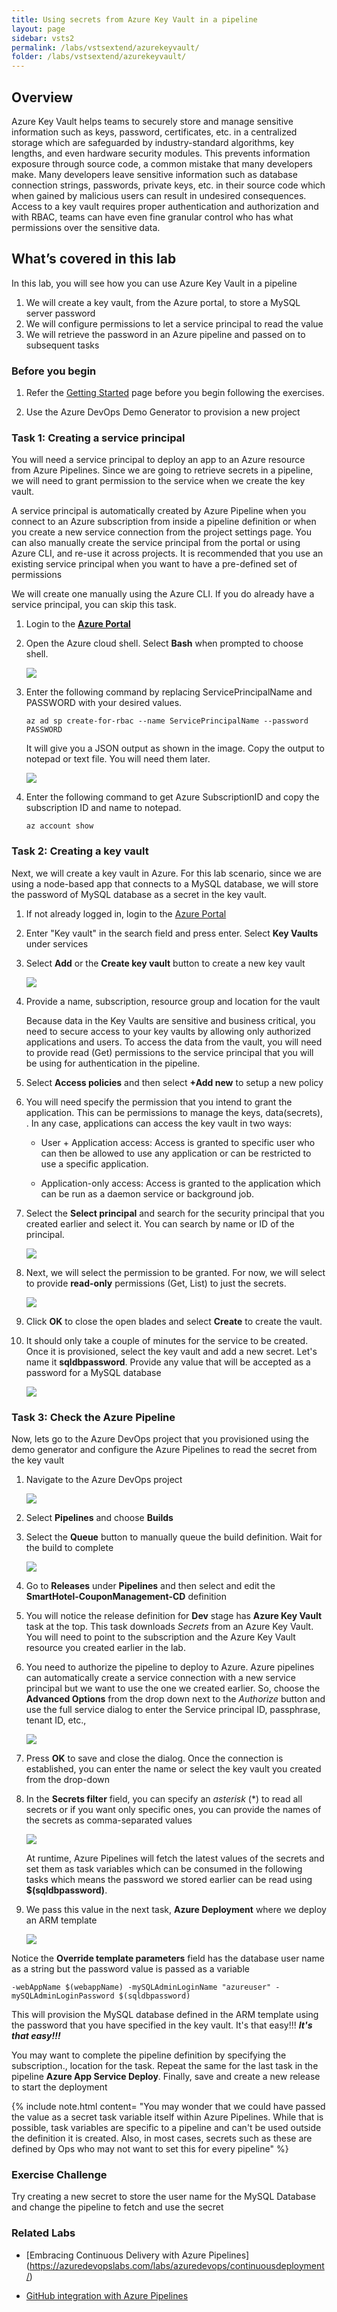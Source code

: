 ```yaml
---
title: Using secrets from Azure Key Vault in a pipeline
layout: page
sidebar: vsts2
permalink: /labs/vstsextend/azurekeyvault/
folder: /labs/vstsextend/azurekeyvault/
---
```


<div class="rw-ui-container"></div>

## Overview 
Azure Key Vault helps teams to securely store and manage sensitive information such as keys, password, certificates, etc. in a centralized storage which are safeguarded by industry-standard algorithms, key lengths, and even hardware security modules. This prevents information exposure through source code,  a common mistake that many developers make. Many developers leave sensitive information such as database connection strings, passwords, private keys, etc. in their source code which when gained by malicious users can result in undesired consequences. Access to a key vault requires proper authentication and authorization and with RBAC, teams can have even fine granular control who has what permissions over the sensitive data.

## What’s covered in this lab
In this lab, you will see how you can use Azure Key Vault in a pipeline

1. We will create a key vault, from the Azure portal, to store a MySQL server password
1. We will configure permissions to let a service principal to read the value
1. We will retrieve the password in an Azure pipeline and passed on to subsequent tasks

### Before you begin

1. Refer the [Getting Started](../Setup/) page before you begin following the exercises.

1. Use the Azure DevOps Demo Generator to provision a new project

### Task 1: Creating a service principal 

You will need a service principal to deploy an app to an Azure resource from Azure Pipelines. Since we are going to retrieve secrets in a pipeline, we will need to grant permission to the service when we create the key vault. 

A service principal is automatically created by Azure Pipeline when you connect to an Azure subscription from inside a pipeline definition or when you create a new service connection from the project settings page. You can also manually create the service principal from the portal or using Azure CLI,  and re-use it across projects. It is recommended that you use an existing service principal when you want to have a pre-defined set of permissions

We will create one manually using the Azure CLI. If you do already have a service principal, you can skip this task.

1. Login to the [**Azure Portal**](https://portal.azure.com) 

1. Open the Azure cloud shell. Select **Bash** when prompted to choose shell.

    ![](images/azurecloudshell.png)

1. Enter the following command by replacing ServicePrincipalName and PASSWORD with your desired values.

   `az ad sp create-for-rbac --name ServicePrincipalName --password PASSWORD `

   It will give you a JSON output as shown in the image. Copy the output to notepad or text file. You will need them later.

    ![](images/azureserviceprincipal.png)

1. Enter the following command to get Azure SubscriptionID and copy the subscription ID and name to notepad.

    `az account show`

### Task 2: Creating a key vault

Next, we will create a key vault in Azure. For this lab scenario, since we are using a node-based app that connects to a MySQL database, we will  store the password of MySQL database as a secret in the key vault.

1. If not already logged in, login to the [Azure Portal](https://portal.azure.com)

1. Enter "Key vault" in the search field and press enter. Select **Key Vaults** under services

1. Select **Add** or the **Create key vault** button to create a new key vault

    ![](images/addkeyvault.png)

1. Provide a name, subscription, resource group and location for the vault

    Because data in the Key Vaults are sensitive and business critical, you need to secure access to your key vaults by allowing only authorized applications and users. To access the data from the vault, you will need to provide read (Get) permissions to the service principal that you will be using for authentication in the pipeline. 

1. Select **Access policies** and then select **+Add new** to setup a new policy

1. You will need specify the permission that you intend to grant the application. This can be permissions to manage the keys, data(secrets), . In any case, applications can access the key vault in two ways:

    * User + Application access: Access is granted to specific user who can then be allowed to use any application or can be restricted to use a specific application. 

    * Application-only access: Access is granted to the application which can be run as a daemon service or background job. 

1. Select the **Select principal** and search for the security principal that you created earlier and select it. You can search by name or ID of the principal.

    ![](images/addkeyvault-1.png)

1. Next, we will select the permission to be granted. For now, we will select to provide **read-only** permissions (Get, List) to just the secrets.

    ![](images/addkeyvault-2.png)

1.  Click **OK** to close the open blades and select **Create** to create the vault.

1. It should only take a couple of minutes for the service to be created. Once it is provisioned, select the key vault and add a new secret. Let's name it **sqldbpassword**. Provide any value that will be accepted as a password for a MySQL database

    ![](images/createsecret.png)

### Task 3: Check the Azure Pipeline

Now, lets go to the Azure DevOps project that you provisioned using the demo generator and configure the Azure Pipelines to read the secret from the key vault

1. Navigate to the Azure DevOps project 

    ![](images/project.png)

1. Select **Pipelines** and choose **Builds**

1. Select the **Queue** button to manually queue the build definition. Wait for the build to complete

    ![](images/build.png)

1. Go to **Releases** under **Pipelines** and then select and edit the **SmartHotel-CouponManagement-CD** definition

1. You will notice the release definition for **Dev** stage has **Azure Key Vault** task at the top. This task downloads *Secrets* from an Azure Key Vault. You will need to point to the subscription and the Azure Key Vault resource you created earlier in the lab.

1. You need to authorize the pipeline to deploy to Azure. Azure pipelines can automatically create a service connection with a new service principal but we want to use the one we created earlier. So, choose the **Advanced Options** from the drop down next to the *Authorize* button and use the full service dialog to enter the Service principal ID, passphrase, tenant ID, etc., 

    ![](images/azureserviceconnection.png)

1. Press **OK** to save and close the dialog. Once the connection is established, you can enter the name or select the key vault you created from the drop-down

1. In the **Secrets filter** field, you can specify an *asterisk* (*) to read all secrets or if you want only specific ones, you can provide the names of the secrets as comma-separated values

    ![](images/keyvaulttask.png)


    At runtime, Azure Pipelines will fetch the latest values of the secrets and set them as task variables which can be consumed in the following tasks which means  the password we stored earlier can be read using **$(sqldbpassword)**.  

1. We pass this value in the next task, **Azure Deployment** where we deploy an ARM template

    ![](images/armtemplatedeploytask.png)

Notice the **Override template parameters** field has the database user name as a string but the password value is passed as a variable

 `-webAppName $(webappName) -mySQLAdminLoginName "azureuser" -mySQLAdminLoginPassword $(sqldbpassword)`

This will provision the MySQL database defined in the ARM template using the password that you have specified in the key vault. It's that easy!!! ***It's that easy!!!***

You may want to complete the pipeline definition by specifying the subscription., location for the task. Repeat the same for the last task in the pipeline **Azure App Service Deploy**. Finally, save and create a new release to start the deployment

{% include note.html content= "You may wonder that we could have passed the value as a secret task variable itself within Azure Pipelines. While that is possible, task variables are specific to a pipeline and can't be used outside the definition it is created. Also, in most cases, secrets such as these are defined by Ops who may not want to set this for every pipeline" %}

### Exercise Challenge

Try creating a new secret to store the user name for the MySQL Database and change the pipeline to fetch and use the secret


### Related Labs
* [Embracing Continuous Delivery with Azure Pipelines] (https://azuredevopslabs.com/labs/azuredevops/continuousdeployment/)

* [GitHub integration with Azure Pipelines](https://azuredevopslabs.com/labs/vstsextend/github-azurepipelines/)